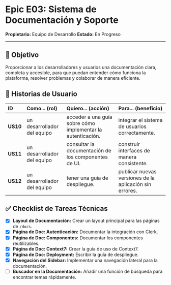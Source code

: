# Epic E03: Sistema de Documentación y Soporte

**Propietario:** Equipo de Desarrollo
**Estado:** En Progreso

---

## 🎯 Objetivo

Proporcionar a los desarrolladores y usuarios una documentación clara, completa y accesible, para que puedan entender cómo funciona la plataforma, resolver problemas y colaborar de manera eficiente.

## 👤 Historias de Usuario

| ID    | Como... (rol)              | Quiero... (acción)                                      | Para... (beneficio)                                    |
| :---- | :------------------------- | :------------------------------------------------------ | :----------------------------------------------------- |
| **US10** | un desarrollador del equipo| acceder a una guía sobre cómo implementar la autenticación. | integrar el sistema de usuarios correctamente.         |
| **US11** | un desarrollador del equipo| consultar la documentación de los componentes de UI.    | construir interfaces de manera consistente.            |
| **US12** | un desarrollador del equipo| tener una guía de despliegue.                           | publicar nuevas versiones de la aplicación sin errores.|

## ✅ Checklist de Tareas Técnicas

- [x] **Layout de Documentación:** Crear un layout principal para las páginas de `/docs`.
- [x] **Página de Doc: Autenticación:** Documentar la integración con Clerk.
- [x] **Página de Doc: Componentes:** Documentar los componentes reutilizables.
- [x] **Página de Doc: Context7:** Crear la guía de uso de Context7.
- [x] **Página de Doc: Deployment:** Escribir la guía de despliegue.
- [x] **Navegación del Sidebar:** Implementar una navegación lateral para la documentación.
- [ ] **Buscador en la Documentación:** Añadir una función de búsqueda para encontrar temas rápidamente.
